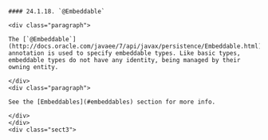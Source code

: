     #### 24.1.18. `@Embeddable`

    <div class="paragraph">

    The [`@Embeddable`](http://docs.oracle.com/javaee/7/api/javax/persistence/Embeddable.html) annotation is used to specify embeddable types. Like basic types, embeddable types do not have any identity, being managed by their owning entity.

    </div>
    <div class="paragraph">

    See the [Embeddables](#embeddables) section for more info.

    </div>
    </div>
    <div class="sect3">